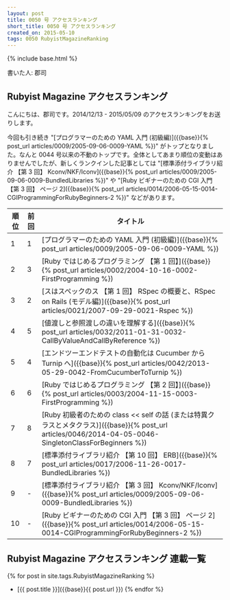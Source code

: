 ```yaml
---
layout: post
title: 0050 号 アクセスランキング
short_title: 0050 号 アクセスランキング
created_on: 2015-05-10
tags: 0050 RubyistMagazineRanking
---
```

{% include base.html %}


書いた人: 郡司

## Rubyist Magazine アクセスランキング

こんにちは、郡司です。2014/12/13 - 2015/05/09 のアクセスランキングをお送りします。

今回も引き続き "[プログラマーのための YAML 入門 (初級編)]({{base}}{% post_url articles/0009/2005-09-06-0009-YAML %})" がトップとなりました。なんと 0044 号以来の不動のトップです。全体としてあまり順位の変動はありませんでしたが、新しくランクインした記事としては "[標準添付ライブラリ紹介 【第 3 回】 Kconv/NKF/Iconv]({{base}}{% post_url articles/0009/2005-09-06-0009-BundledLibraries %})" や "[Ruby ビギナーのための CGI 入門 【第 3 回】 ページ 2]({{base}}{% post_url articles/0014/2006-05-15-0014-CGIProgrammingForRubyBeginners-2 %})" などがあります。

| 順位| 前回| タイトル|
|---|---|---|
| 1| 1| [プログラマーのための YAML 入門 (初級編)]({{base}}{% post_url articles/0009/2005-09-06-0009-YAML %})|
| 2| 3| [Ruby ではじめるプログラミング 【第 1 回】]({{base}}{% post_url articles/0002/2004-10-16-0002-FirstProgramming %})|
| 3| 2| [スはスペックのス 【第 1 回】 RSpec の概要と、RSpec on Rails (モデル編)]({{base}}{% post_url articles/0021/2007-09-29-0021-Rspec %})|
| 4| 5| [値渡しと参照渡しの違いを理解する]({{base}}{% post_url articles/0032/2011-01-31-0032-CallByValueAndCallByReference %})|
| 5| 4| [エンドツーエンドテストの自動化は Cucumber から Turnip へ]({{base}}{% post_url articles/0042/2013-05-29-0042-FromCucumberToTurnip %})|
| 6| 6| [Ruby ではじめるプログラミング 【第 2 回】]({{base}}{% post_url articles/0003/2004-11-15-0003-FirstProgramming %})|
| 7| 8| [Ruby 初級者のための class << self の話 (または特異クラスとメタクラス)]({{base}}{% post_url articles/0046/2014-04-05-0046-SingletonClassForBeginners %})|
| 8| 7| [標準添付ライブラリ紹介 【第 10 回】 ERB]({{base}}{% post_url articles/0017/2006-11-26-0017-BundledLibraries %})|
| 9| -| [標準添付ライブラリ紹介 【第 3 回】 Kconv/NKF/Iconv]({{base}}{% post_url articles/0009/2005-09-06-0009-BundledLibraries %})|
| 10| -| [Ruby ビギナーのための CGI 入門 【第 3 回】 ページ 2]({{base}}{% post_url articles/0014/2006-05-15-0014-CGIProgrammingForRubyBeginners-2 %})|


## Rubyist Magazine アクセスランキング 連載一覧

{% for post in site.tags.RubyistMagazineRanking %}
  - [{{ post.title }}]({{base}}{{ post.url }})
{% endfor %}


